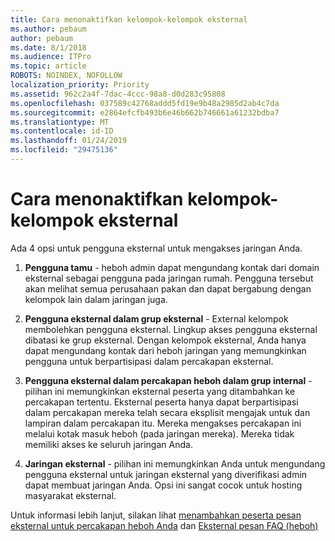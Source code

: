 ```yaml
---
title: Cara menonaktifkan kelompok-kelompok eksternal
ms.author: pebaum
author: pebaum
ms.date: 8/1/2018
ms.audience: ITPro
ms.topic: article
ROBOTS: NOINDEX, NOFOLLOW
localization_priority: Priority
ms.assetid: 962c2a4f-7dac-4ccc-98a8-d0d283c95808
ms.openlocfilehash: 037589c42768addd5fd19e9b48a2985d2ab4c7da
ms.sourcegitcommit: e2864efcfb493b6e46b662b746661a61232bdba7
ms.translationtype: MT
ms.contentlocale: id-ID
ms.lasthandoff: 01/24/2019
ms.locfileid: "29475136"
---
```

# <a name="how-to-disable-external-groups"></a>Cara menonaktifkan kelompok-kelompok eksternal

Ada 4 opsi untuk pengguna eksternal untuk mengakses jaringan Anda.
  
1. **Pengguna tamu** - heboh admin dapat mengundang kontak dari domain eksternal sebagai pengguna pada jaringan rumah. Pengguna tersebut akan melihat semua perusahaan pakan dan dapat bergabung dengan kelompok lain dalam jaringan juga. 
    
2. **Pengguna eksternal dalam grup eksternal** - External kelompok membolehkan pengguna eksternal. Lingkup akses pengguna eksternal dibatasi ke grup eksternal. Dengan kelompok eksternal, Anda hanya dapat mengundang kontak dari heboh jaringan yang memungkinkan pengguna untuk berpartisipasi dalam percakapan eksternal. 
    
3. **Pengguna eksternal dalam percakapan heboh dalam grup internal** - pilihan ini memungkinkan eksternal peserta yang ditambahkan ke percakapan tertentu. Eksternal peserta hanya dapat berpartisipasi dalam percakapan mereka telah secara eksplisit mengajak untuk dan lampiran dalam percakapan itu. Mereka mengakses percakapan ini melalui kotak masuk heboh (pada jaringan mereka). Mereka tidak memiliki akses ke seluruh jaringan Anda. 
    
4. **Jaringan eksternal** - pilihan ini memungkinkan Anda untuk mengundang pengguna eksternal untuk jaringan eksternal yang diverifikasi admin dapat membuat jaringan Anda. Opsi ini sangat cocok untuk hosting masyarakat eksternal. 
    
Untuk informasi lebih lanjut, silakan lihat [menambahkan peserta pesan eksternal untuk percakapan heboh Anda](https://support.office.com/en-us/article/add-external-messaging-participants-to-your-yammer-conversations-423653bb-86b2-4eac-9d7e-dca121f7c16c?ui=en-US&amp;rs=en-US&amp;ad=US) dan [Eksternal pesan FAQ (heboh)](https://support.office.com/en-us/article/External-messaging-FAQ-Yammer-35b59d6c-bb1c-4541-bf19-9f67d2f2b199)
  

